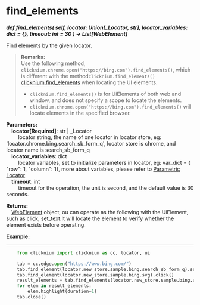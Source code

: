 # find_elements
***def find_elements(
        self,
        locator: Union[_Locator, str],
        locator_variables: dict = {},
        timeout: int = 30
    ) -> List[WebElement]***  

Find elements by the given locator.  

> **Remarks:**  
Use the following method, `clicknium.chrome.open("https://bing.com").find_elements()`, which is different with the method`clicknium.find_elements()` [clicknium.find_elements](./doc/api/python/find_elements.md) when locating the UI elements.
>- `clicknium.find_elements()` is for  UiElements of both web and window, and does not specify a scope to locate the elements.
>- `clicknium.chrome.open("https://bing.com").find_elements()` will locate elements in the specified browser.

**Parameters:**  
    &emsp;**locator[Required]**: str | _Locator   
        &emsp;&emsp; locator string, the name of one locator in locator store, eg: 'locator.chrome.bing.search_sb_form_q', locator store is chrome, and locator name is search_sb_form_q  
    &emsp;**locator_variables**: dict  
        &emsp;&emsp; locator variables, set to initialize parameters in locator, eg: var_dict = { "row": 1,  "column": 1}, more about variables, please refer to [Parametric Locator](./doc/automation/parametric_locator.md)  
    &emsp;**timeout**: int  
        &emsp;&emsp; timeout for the operation, the unit is second, and the default value is 30 seconds.

**Returns:**  
    &emsp;[WebElement](./doc/api/python/webdriver/browser/browsertab/webelement/webelement.md) object, ou can operate as the following with the UiElement, such as click, set_text.It will locate the element to verify whether the element exists before operating.

**Example:**
***
```python
    from clicknium import clicknium as cc, locator, ui

    tab = cc.edge.open("https://www.bing.com/")
    tab.find_element(locator.new_store.sample.bing.search_sb_form_q).set_text('clicknium')
    tab.find_element(locator.new_store.sample.bing.svg).click()
    result_elements = tab.find_elements(locator.new_store.sample.bing.a_search_result)
    for elem in result_elements:
        elem.highlight(duration=1)
    tab.close()
```